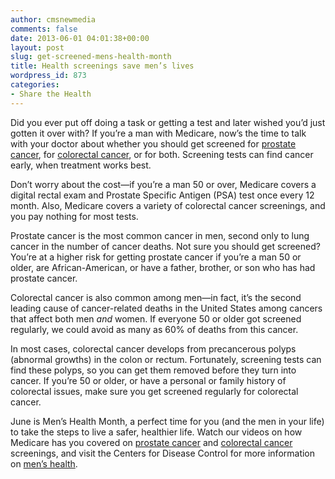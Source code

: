 ```yaml
---
author: cmsnewmedia
comments: false
date: 2013-06-01 04:01:38+00:00
layout: post
slug: get-screened-mens-health-month
title: Health screenings save men’s lives
wordpress_id: 873
categories:
- Share the Health
---
```


Did you ever put off doing a task or getting a test and later wished you’d just gotten it over with? If you’re a man with Medicare, now’s the time to talk with your doctor about whether you should get screened for [prostate cancer](http://www.medicare.gov/navigation/manage-your-health/preventive-services/prostate-cancer-screening.aspx), for [colorectal cancer](http://www.medicare.gov/coverage/colorectal-cancer-screenings.html), or for both. Screening tests can find cancer early, when treatment works best.

Don’t worry about the cost—if you’re a man 50 or over, Medicare covers a digital rectal exam and Prostate Specific Antigen (PSA) test once every 12 month. Also, Medicare covers a variety of colorectal cancer screenings, and you pay nothing for most tests.

Prostate cancer is the most common cancer in men, second only to lung cancer in the number of cancer deaths. Not sure you should get screened? You’re at a higher risk for getting prostate cancer if you’re a man 50 or older, are African-American, or have a father, brother, or son who has had prostate cancer.

Colorectal cancer is also common among men—in fact, it’s the second leading cause of cancer-related deaths in the United States among cancers that affect both men _and_ women. If everyone 50 or older got screened regularly, we could avoid as many as 60% of deaths from this cancer.

In most cases, colorectal cancer develops from precancerous polyps (abnormal growths) in the colon or rectum. Fortunately, screening tests can find these polyps, so you can get them removed before they turn into cancer. If you’re 50 or older, or have a personal or family history of colorectal issues, make sure you get screened regularly for colorectal cancer.

June is Men’s Health Month, a perfect time for you (and the men in your life) to take the steps to live a safer, healthier life. Watch our videos on how Medicare has you covered on [prostate cancer](http://www.youtube.com/watch?v=PcM0wptOIJg) and [colorectal cancer](http://www.youtube.com/watch?v=1HPJp3VYdfg) screenings, and visit the Centers for Disease Control for more information on [men’s health](http://www.cdc.gov/Features/HealthyMen/).
